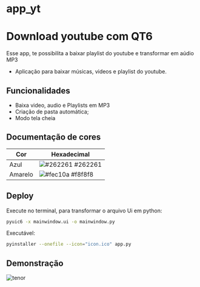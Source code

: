 # app_yt

# Download youtube com QT6

Esse app, te possibilita a baixar playlist do youtube e transformar em aúdio MP3
- Aplicação para baixar músicas, videos e playlist do youtube.


## Funcionalidades

- Baixa video, audio e Playlists em MP3
- Criação de pasta automática;
- Modo tela cheia


## Documentação de cores

| Cor               | Hexadecimal                                                |
| ----------------- | ---------------------------------------------------------------- |
| Azul      | ![#262261](https://via.placeholder.com/10/262261?text=+) #262261 |
| Amarelo       | ![#fec10a](https://via.placeholder.com/10/fec10a?text=+) #f8f8f8 |



## Deploy

Execute no terminal, para transformar o arquivo Ui em python:
```bash
pyuic6 -x mainwindow.ui -o mainwindow.py
```
Executável:
```bash
pyinstaller --onefile --icon="icon.ico" app.py
```
## Demonstração
![tenor](https://user-images.githubusercontent.com/96260986/215639614-c804ae36-eb81-47d4-8c68-39f1f3ccf0a6.gif)

